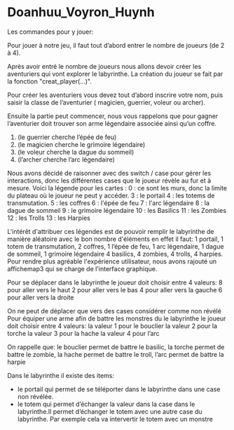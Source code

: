 # Doanhuu_Voyron_Huynh

Les commandes pour y jouer:

Pour jouer à notre jeu, il faut tout d’abord entrer le nombre de joueurs (de 2 à 4).

Après avoir entré le nombre de joueurs nous allons devoir créer les aventuriers qui vont explorer le labyrinthe. La création du joueur se fait par la fonction "creat_player(...)".

Pour créer les aventuriers vous devez tout d’abord inscrire votre nom, puis saisir la classe de l’aventurier ( magicien, guerrier, voleur ou archer).

Ensuite la partie peut commencer, nous vous rappelons que pour gagner l’aventurier doit trouver son arme légendaire associée ainsi qu’un coffre.
1. (le guerrier cherche l’épée de feu)
2. (le magicien cherche le grimoire légendaire)
3. (le voleur cherche la dague du sommeil)
4. (l’archer cherche l’arc légendaire)

Nous avons décidé de raisonner avec des switch / case pour gérer les interactions, donc les différentes cases que le joueur révèle au fur et à mesure. Voici la légende pour les cartes :
0 : ce sont les murs, donc la limite du plateau où le joueur ne peut y accéder.
3 : le portail
4 : les totems de transmutation. 
5 : les coffres
6 : l'épée de feu
7 : l'arc légendaire 
8 : la dague de sommeil
9 : le grimoire légendaire
10 : les Basilics
11 : les Zombies
12 : les Trolls
13 : les Harpies

L'intérêt d'attribuer ces légendes est de pouvoir remplir le labyrinthe de manière aléatoire avec le bon nombre d'éléments en effet il faut: 1 portail, 1 totem de transmutation, 2 coffres, 1 l’épée de feu, 1 arc légendaire, 1 dague de sommeil, 1 grimoire légendaire 4 basilics, 4 zombies, 4 trolls, 4 harpies. Pour rendre plus agréable l'expérience utilisateur, nous avons rajouté un affichemap3 qui se charge de l'interface graphique. 



Pour se déplacer dans le labyrinthe le joueur doit choisir entre 4 valeurs:
8 pour aller vers le haut
2 pour aller vers le bas 
4 pour aller vers la gauche
6 pour aller vers la droite

On ne peut de déplacer que vers des cases considérer comme non révélé
Pour équiper une arme afin de battre les monstres du le labyrinthe le joueur doit choisir entre 4 valeurs:
la valeur 1 pour le bouclier
la valeur 2 pour la torche
la valeur 3 pour la hache
la valeur 4 pour l’arc

On rappelle que:
le bouclier permet de battre le basilic, 
la torche  permet de battre le zombie,
la hache permet de battre le troll,
l’arc permet de battre la harpie


Dans le labyrinthe il existe des items:
- le portail qui permet de se téléporter dans le labyrinthe dans une case non révélée.
- le totem qui permet d’échanger la valeur dans la case dans le labyrinthe.Il permet d’échanger le totem avec une autre case du labyrinthe. Par exemple cela va intervertir le totem avec un monstre

